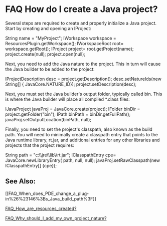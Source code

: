 

FAQ How do I create a Java project?
===================================

  

  

  
Several steps are required to create and properly initialize a Java project. Start by creating and opening an IProject:

   String name = "MyProject";
   IWorkspace workspace = ResourcesPlugin.getWorkspace();
   IWorkspaceRoot root= workspace.getRoot();
   IProject project= root.getProject(name);
   project.create(null);
   project.open(null);

Next, you need to add the Java nature to the project. This in turn will cause the Java builder to be added to the project:

   IProjectDescription desc = project.getDescription();
   desc.setNatureIds(new String\[\] {
      JavaCore.NATURE_ID});
   project.setDescription(desc);

Next, you must set the Java builder's output folder, typically called bin. This is where the Java builder will place all compiled *.class files:

   IJavaProject javaProj = JavaCore.create(project);
   IFolder binDir = project.getFolder("bin");
   IPath binPath = binDir.getFullPath();
   javaProj.setOutputLocation(binPath, null);

Finally, you need to set the project's classpath, also known as the build path. You will need to minimally create a classpath entry that points to the Java runtime library, rt.jar, and additional entries for any other libraries and projects that the project requires:

   String path = "c:\\\jre\\\lib\\\rt.jar";
   IClasspathEntry cpe= JavaCore.newLibraryEntry(
      path, null, null);
   javaProj.setRawClasspath(new IClasspathEntry\[\] {cpe});

See Also:
---------

\[\[FAQ\_When\_does\_PDE\_change\_a\_plug-in%26%23146%3Bs\_Java\_build_path%3F\]\]

[FAQ\_How\_are\_resources\_created?](./FAQ_How_are_resources_created.md "FAQ How are resources created?")

[FAQ\_Why\_should\_I\_add\_my\_own\_project\_nature?](./FAQ_Why_should_I_add_my_own_project_nature.md "FAQ Why should I add my own project nature?")

